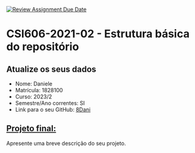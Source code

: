 [![Review Assignment Due Date](https://classroom.github.com/assets/deadline-readme-button-24ddc0f5d75046c5622901739e7c5dd533143b0c8e959d652212380cedb1ea36.svg)](https://classroom.github.com/a/OP3aNSDP)

# **CSI606-2021-02 - Estrutura básica do repositório**

## Atualize os seus dados

- Nome: Daniele
- Matrícula: 1828100
- Curso: 2023/2
- Semestre/Ano correntes: SI
- Link para o seu GitHub: [8Dani](https://github.com/8Dani)

## [Projeto final:](./Projeto/README.md)

Apresente uma breve descrição do seu projeto.
